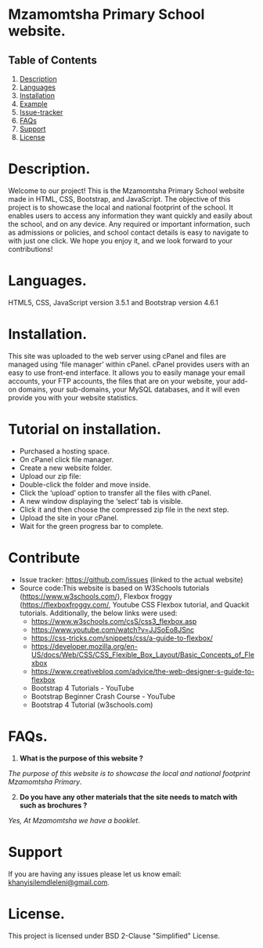 # Mzamomtsha Primary School website.
## Table of Contents
1. [Description](#Description)
2. [Languages](#Languages)
3. [Installation](#Installation)
4. [Example](#Example)
5. [Issue-tracker](#Issue-tracker)
6. [FAQs](#FAQs)
7. [Support](#Support)
8. [License](#License)
# Description.

Welcome to our project! This is the Mzamomtsha Primary School website made in HTML, CSS, Bootstrap, and JavaScript. The objective of this project is to showcase the local and national footprint of the school. It enables users to access any information they want quickly and easily about the school, and on any device. Any required or important information, such as admissions or policies, and school contact details is easy to navigate to with just one click. We hope you enjoy it, and we look forward to your contributions!

# Languages.
HTML5, CSS, JavaScript version 3.5.1 and Bootstrap version 4.6.1

# Installation.

This site was uploaded to the web server using cPanel and files are managed using ‘file manager’ within cPanel. cPanel provides users with an easy to use front-end interface. It allows you to easily manage your email accounts, your FTP accounts, the files that are on your website, your add-on domains, your sub-domains, your MySQL databases, and it will even provide you with your website statistics.

# Tutorial on installation.

- Purchased a hosting space.
- On cPanel click file manager.
- Create a new website folder.
- Upload our zip file: 
- Double-click the folder and move inside.
- Click the ‘upload’ option to transfer all the files with cPanel.
- A new window displaying the ‘select’ tab is visible.
- Click it and then choose the compressed zip file in the next step.
- Upload the site in your cPanel.
- Wait for the green progress bar to complete.

# Contribute
- Issue tracker: https://github.com/issues (linked to the actual website)
- Source code:This website is based on W3Schools tutorials (https://www.w3schools.com/), Flexbox froggy (https://flexboxfroggy.com/, Youtube CSS Flexbox tutorial, and Quackit tutorials. Additionally, the below links were used: 
    - https://www.w3schools.com/csS/css3_flexbox.asp
    - https://www.youtube.com/watch?v=JJSoEo8JSnc
    - https://css-tricks.com/snippets/css/a-guide-to-flexbox/
    - https://developer.mozilla.org/en-US/docs/Web/CSS/CSS_Flexible_Box_Layout/Basic_Concepts_of_Flexbox
    - https://www.creativebloq.com/advice/the-web-designer-s-guide-to-flexbox
    - Bootstrap 4 Tutorials - YouTube 
    - Bootstrap Beginner Crash Course - YouTube
    - Bootstrap 4 Tutorial (w3schools.com) 

# FAQs.
1. **What is the purpose of this website ?**

 _The purpose of this website is to showcase the local
and national footprint Mzamomtsha Primary_. 

2. **Do you have any other materials that the site needs to match with such as brochures ?**

 _Yes, At Mzamomtsha we have a booklet_. 

# Support

If you are having any issues please let us know email: khanyisilemdleleni@gmail.com.

# License.

This project is licensed under BSD 2-Clause "Simplified" License.

